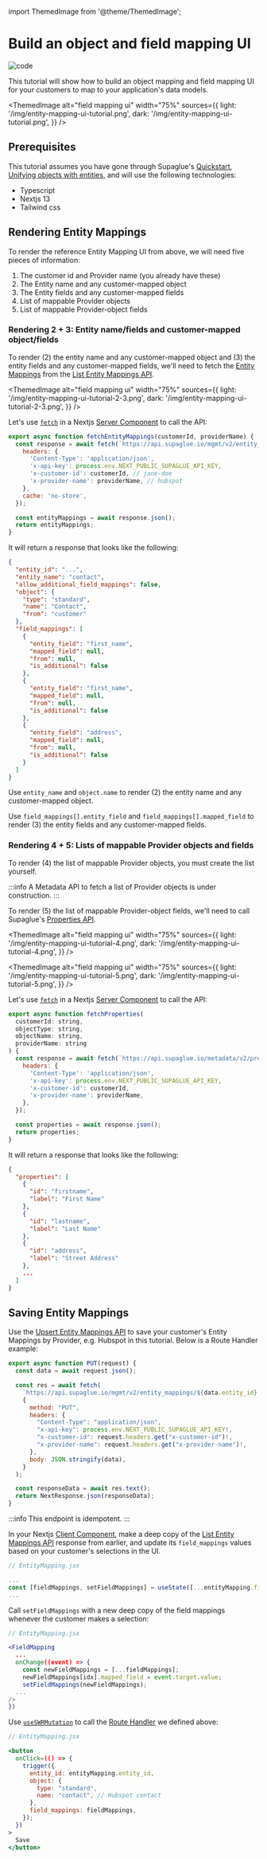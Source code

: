 import ThemedImage from '@theme/ThemedImage';

# Build an object and field mapping UI

![code](https://img.shields.io/badge/Code%20Tutorial-0000a5)

This tutorial will show how to build an object mapping and field mapping UI for your customers to map to your application's data models.

<ThemedImage
alt="field mapping ui"
width="75%"
sources={{
    light: '/img/entity-mapping-ui-tutorial.png',
    dark: '/img/entity-mapping-ui-tutorial.png',
  }}
/>

## Prerequisites

This tutorial assumes you have gone through Supaglue's [Quickstart](../quickstart), [Unifying objects with entities](./unify-objects-with-entities), and will use the following technologies:

- Typescript
- Nextjs 13
- Tailwind css

## Rendering Entity Mappings

To render the reference Entity Mapping UI from above, we will need five pieces of information:

1. The customer id and Provider name (you already have these)
1. The Entity name and any customer-mapped object
1. The Entity fields and any customer-mapped fields
1. List of mappable Provider objects
1. List of mappable Provider-object fields

### Rendering 2 + 3: Entity name/fields and customer-mapped object/fields

To render (2) the entity name and any customer-mapped object and (3) the entity fields and any customer-mapped fields, we'll need to fetch the [Entity Mappings](../platform/entities/overview#entity-mapping) from the [List Entity Mappings API](../api/v2/mgmt/list-entity-mappings).

<ThemedImage
alt="field mapping ui"
width="75%"
sources={{
    light: '/img/entity-mapping-ui-tutorial-2-3.png',
    dark: '/img/entity-mapping-ui-tutorial-2-3.png',
  }}
/>

Let's use [`fetch`](https://developer.mozilla.org/en-US/docs/Web/API/Fetch_API) in a Nextjs [Server Component](https://nextjs.org/docs/getting-started/react-essentials#server-components) to call the API:

```jsx
export async function fetchEntityMappings(customerId, providerName) {
  const response = await fetch(`https://api.supaglue.io/mgmt/v2/entity_mappings`, {
    headers: {
      'Content-Type': 'application/json',
      'x-api-key': process.env.NEXT_PUBLIC_SUPAGLUE_API_KEY,
      'x-customer-id': customerId, // jane-doe
      'x-provider-name': providerName, // hubspot
    },
    cache: 'no-store',
  });

  const entityMappings = await response.json();
  return entityMappings;
}
```

It will return a response that looks like the following:

```json
{
  "entity_id": "...",
  "entity_name": "contact",
  "allow_additional_field_mappings": false,
  "object": {
    "type": "standard",
    "name": "Contact",
    "from": "customer"
  },
  "field_mappings": [
    {
      "entity_field": "first_name",
      "mapped_field": null,
      "from": null,
      "is_additional": false
    },
    {
      "entity_field": "first_name",
      "mapped_field": null,
      "from": null,
      "is_additional": false
    },
    {
      "entity_field": "address",
      "mapped_field": null,
      "from": null,
      "is_additional": false
    }
  ]
}
```

Use `entity_name` and `object.name` to render (2) the entity name and any customer-mapped object.

Use `field_mappings[].entity_field` and `field_mappings[].mapped_field` to render (3) the entity fields and any customer-mapped fields.

### Rendering 4 + 5: Lists of mappable Provider objects and fields

To render (4) the list of mappable Provider objects, you must create the list yourself.

:::info
A Metadata API to fetch a list of Provider objects is under construction.
:::

To render (5) the list of mappable Provider-object fields, we'll need to call Supaglue's [Properties API](../api/v2/metadata/list-properties).

<ThemedImage
alt="field mapping ui"
width="75%"
sources={{
    light: '/img/entity-mapping-ui-tutorial-4.png',
    dark: '/img/entity-mapping-ui-tutorial-4.png',
  }}
/>

<ThemedImage
alt="field mapping ui"
width="75%"
sources={{
    light: '/img/entity-mapping-ui-tutorial-5.png',
    dark: '/img/entity-mapping-ui-tutorial-5.png',
  }}
/>

Let's use [`fetch`](https://developer.mozilla.org/en-US/docs/Web/API/Fetch_API) in a Nextjs [Server Component](https://nextjs.org/docs/getting-started/react-essentials#server-components) to call the API:

```jsx
export async function fetchProperties(
  customerId: string,
  objectType: string,
  objectName: string,
  providerName: string
) {
  const response = await fetch(`https://api.supaglue.io/metadata/v2/properties?type=${objectType}&name=${objectName}`, {
    headers: {
      'Content-Type': 'application/json',
      'x-api-key': process.env.NEXT_PUBLIC_SUPAGLUE_API_KEY,
      'x-customer-id': customerId,
      'x-provider-name': providerName,
    },
  });

  const properties = await response.json();
  return properties;
}
```

It will return a response that looks like the following:

```json
{
  "properties": [
    {
      "id": "firstname",
      "label": "First Name"
    },
    {
      "id": "lastname",
      "label": "Last Name"
    },
    {
      "id": "address",
      "label": "Street Address"
    },
    ...
  ]
}
```

## Saving Entity Mappings

Use the [Upsert Entity Mappings API](../api/v2/mgmt/upsert-entity-mapping) to save your customer's Entity Mappings by Provider, e.g. Hubspot in this tutorial. Below is a Route Handler example:

```js
export async function PUT(request) {
  const data = await request.json();

  const res = await fetch(
    `https://api.supaglue.io/mgmt/v2/entity_mappings/${data.entity_id}`,
    {
      method: "PUT",
      headers: {
        "Content-Type": "application/json",
        "x-api-key": process.env.NEXT_PUBLIC_SUPAGLUE_API_KEY!,
        "x-customer-id": request.headers.get("x-customer-id")!,
        "x-provider-name": request.headers.get("x-provider-name")!,
      },
      body: JSON.stringify(data),
    }
  );

  const responseData = await res.text();
  return NextResponse.json(responseData);
}
```

:::info
This endpoint is idempotent.
:::

In your Nextjs [Client Component](https://nextjs.org/docs/getting-started/react-essentials#client-components), make a deep copy of the [List Entity Mappings API](../api/v2/mgmt/list-entity-mappings) response from earlier, and update its `field_mappings` values based on your customer's selections in the UI.

```jsx
// EntityMapping.jsx

...
const [fieldMappings, setFieldMappings] = useState([...entityMapping.field_mappings]);
...
```

Call `setFieldMappings` with a new deep copy of the field mappings whenever the customer makes a selection:

```jsx
// EntityMapping.jsx

<FieldMapping
  ...
  onChange((event) => {
    const newFieldMappings = [...fieldMappings];
    newFieldMappings[idx].mapped_field = event.target.value;
    setFieldMappings(newFieldMappings);
  ...
/>
})

```

Use [`useSWRMutation`](https://swr.vercel.app/docs/mutation) to call the [Route Handler](https://nextjs.org/docs/app/building-your-application/routing/router-handlers) we defined above:

```jsx
// EntityMapping.jsx

<button
  onClick=(() => {
    trigger({
      entity_id: entityMapping.entity_id,
      object: {
        type: "standard",
        name: "contact", // Hubspot contact
      },
      field_mappings: fieldMappings,
    });
  })
>
  Save
</button>
```
